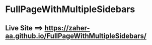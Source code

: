 # FullPageWithMultipleSidebars
## Live Site ==> https://zaher-aa.github.io/FullPageWithMultipleSidebars/
